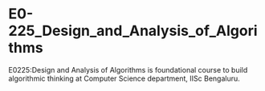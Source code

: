 # E0-225_Design_and_Analysis_of_Algorithms
E0225:Design and Analysis of Algorithms is foundational course to build algorithmic thinking at Computer Science department, IISc Bengaluru.

